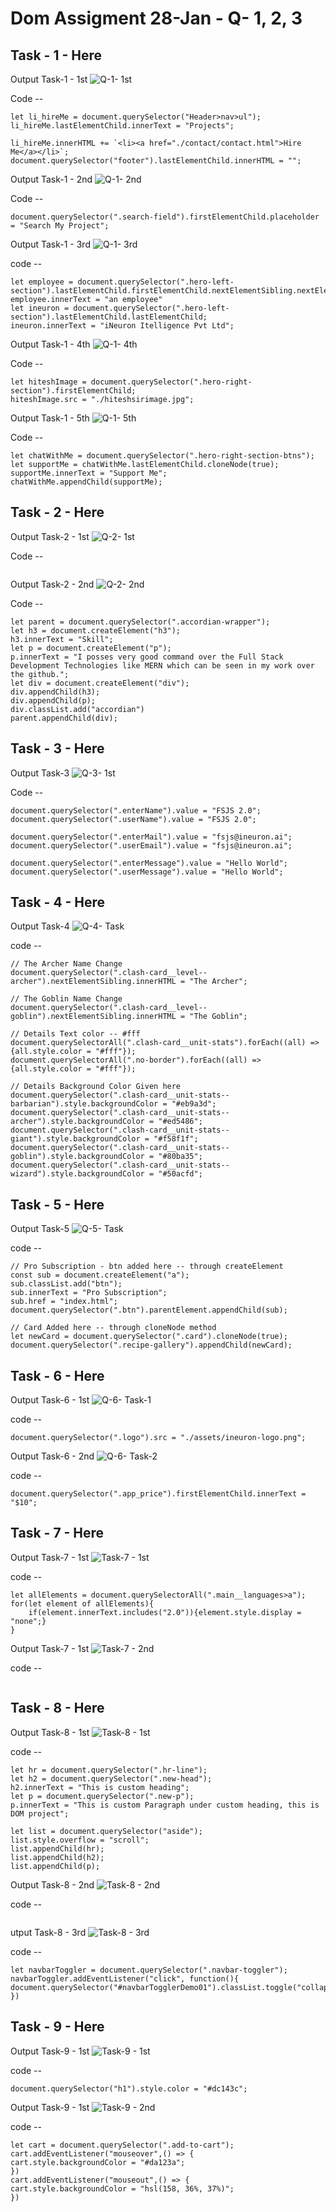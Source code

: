 # Dom Assigment 28-Jan - Q- 1, 2, 3

## Task - 1 - Here
Output Task-1 - 1st
![Q-1- 1st](firstAssignmentImage/task1Output.png)

Code --
```
let li_hireMe = document.querySelector("Header>nav>ul");
li_hireMe.lastElementChild.innerText = "Projects";

li_hireMe.innerHTML += `<li><a href="./contact/contact.html">Hire Me</a></li>`;
document.querySelector("footer").lastElementChild.innerHTML = "";
```


Output Task-1 - 2nd
![Q-1- 2nd](firstAssignmentImage/task2Output.png)

Code --
```
document.querySelector(".search-field").firstElementChild.placeholder = "Search My Project";
```


Output Task-1 - 3rd
![Q-1- 3rd](firstAssignmentImage/task3Output.png)

code --
```
let employee = document.querySelector(".hero-left-section").lastElementChild.firstElementChild.nextElementSibling.nextElementSibling;
employee.innerText = "an employee"
let ineuron = document.querySelector(".hero-left-section").lastElementChild.lastElementChild;
ineuron.innerText = "iNeuron Itelligence Pvt Ltd";
```


Output Task-1 - 4th
![Q-1- 4th](firstAssignmentImage/task4Output.png)

Code --
```
let hiteshImage = document.querySelector(".hero-right-section").firstElementChild;
hiteshImage.src = "./hiteshsirimage.jpg";
```


Output Task-1 - 5th
![Q-1- 5th](firstAssignmentImage/task5Output.png)

Code --
```
let chatWithMe = document.querySelector(".hero-right-section-btns");
let supportMe = chatWithMe.lastElementChild.cloneNode(true);
supportMe.innerText = "Support Me";
chatWithMe.appendChild(supportMe);
```


## Task - 2 - Here
Output Task-2 - 1st
![Q-2- 1st](secondAssignmentImage/task1Output.png)

Code --
```

```

Output Task-2 - 2nd
![Q-2- 2nd](secondAssignmentImage/task2Output.png)

Code --
```
let parent = document.querySelector(".accordian-wrapper");
let h3 = document.createElement("h3");
h3.innerText = "Skill";
let p = document.createElement("p");
p.innerText = "I posses very good command over the Full Stack Development Technologies like MERN which can be seen in my work over the github.";
let div = document.createElement("div");
div.appendChild(h3);
div.appendChild(p);
div.classList.add("accordian")
parent.appendChild(div);
```


## Task - 3 - Here
Output Task-3
![Q-3- 1st](thirdAssignmentImage/task1Output.png)

Code --
```
document.querySelector(".enterName").value = "FSJS 2.0";
document.querySelector(".userName").value = "FSJS 2.0";

document.querySelector(".enterMail").value = "fsjs@ineuron.ai";
document.querySelector(".userEmail").value = "fsjs@ineuron.ai";

document.querySelector(".enterMessage").value = "Hello World";
document.querySelector(".userMessage").value = "Hello World";
```


## Task - 4 - Here
Output Task-4 
![Q-4- Task](../04_DOM%20Project/04_DOM%20Project/Output/DOM%20P1%20SS.png)

code --
```
// The Archer Name Change
document.querySelector(".clash-card__level--archer").nextElementSibling.innerHTML = "The Archer";

// The Goblin Name Change
document.querySelector(".clash-card__level--goblin").nextElementSibling.innerHTML = "The Goblin";

// Details Text color -- #fff
document.querySelectorAll(".clash-card__unit-stats").forEach((all) => {all.style.color = "#fff"});
document.querySelectorAll(".no-border").forEach((all) => {all.style.color = "#fff"});

// Details Background Color Given here
document.querySelector(".clash-card__unit-stats--barbarian").style.backgroundColor = "#eb9a3d";
document.querySelector(".clash-card__unit-stats--archer").style.backgroundColor = "#ed5486";
document.querySelector(".clash-card__unit-stats--giant").style.backgroundColor = "#f58f1f";
document.querySelector(".clash-card__unit-stats--goblin").style.backgroundColor = "#80ba35";
document.querySelector(".clash-card__unit-stats--wizard").style.backgroundColor = "#50acfd";
```


## Task - 5 - Here
Output Task-5
![Q-5- Task](../05_DOM%20Project/05_DOM%20Project/Output/DOM%20P2%20SS.png)

code --
```
// Pro Subscription - btn added here -- through createElement
const sub = document.createElement("a");
sub.classList.add("btn");
sub.innerText = "Pro Subscription";
sub.href = "index.html";
document.querySelector(".btn").parentElement.appendChild(sub);

// Card Added here -- through cloneNode method
let newCard = document.querySelector(".card").cloneNode(true);
document.querySelector(".recipe-gallery").appendChild(newCard);
```


## Task - 6 - Here
Output Task-6 - 1st
![Q-6- Task-1](../06_DOM%20Project/06_DOM%20Project/Output/DOM%20P3%20SS-1.png)

code -- 
```
document.querySelector(".logo").src = "./assets/ineuron-logo.png";
```

Output Task-6 - 2nd
![Q-6- Task-2](../06_DOM%20Project/06_DOM%20Project/Output/DOM%20P3%20SS-2.png)

code -- 
```
document.querySelector(".app_price").firstElementChild.innerText = "$10";
```


## Task - 7 - Here
Output Task-7 - 1st
![Task-7 - 1st](../DOM%20P7/DOM%20P7/ass7.1-after.png)

code --
```
let allElements = document.querySelectorAll(".main__languages>a");
for(let element of allElements){
    if(element.innerText.includes("2.0")){element.style.display = "none";}
}
```


Output Task-7 - 1st
![Task-7 - 2nd](../DOM%20P7/DOM%20P7/ass7.2-after.png)

code --
```

```


## Task - 8 - Here
Output Task-8 - 1st
![Task-8 - 1st](../DOM%20P8/DOM%20P8/ass8.1-after.png)

code --
```
let hr = document.querySelector(".hr-line");
let h2 = document.querySelector(".new-head");
h2.innerText = "This is custom heading";
let p = document.querySelector(".new-p");
p.innerText = "This is custom Paragraph under custom heading, this is DOM project";

let list = document.querySelector("aside");
list.style.overflow = "scroll";
list.appendChild(hr);
list.appendChild(h2);
list.appendChild(p);
```

Output Task-8 - 2nd
![Task-8 - 2nd](../DOM%20P8/DOM%20P8/ass8.2-after.png)

code --
```

```


utput Task-8 - 3rd
![Task-8 - 3rd](../DOM%20P8/DOM%20P8/ass8.3-after.png)

code --
```
let navbarToggler = document.querySelector(".navbar-toggler");
navbarToggler.addEventListener("click", function(){
document.querySelector("#navbarTogglerDemo01").classList.toggle("collapse");
})
```


## Task - 9 - Here
Output Task-9 - 1st
![Task-9 - 1st](../DOM%20P9/DOM%20P9/ass9.1-after.png)

code --
```
document.querySelector("h1").style.color = "#dc143c";
```

Output Task-9 - 1st
![Task-9 - 2nd](../DOM%20P9/DOM%20P9/ass9.2-after.png)

code --
```
let cart = document.querySelector(".add-to-cart");
cart.addEventListener("mouseover",() => {  
cart.style.backgroundColor = "#da123a";
})
cart.addEventListener("mouseout",() => {  
cart.style.backgroundColor = "hsl(158, 36%, 37%)";
})
```